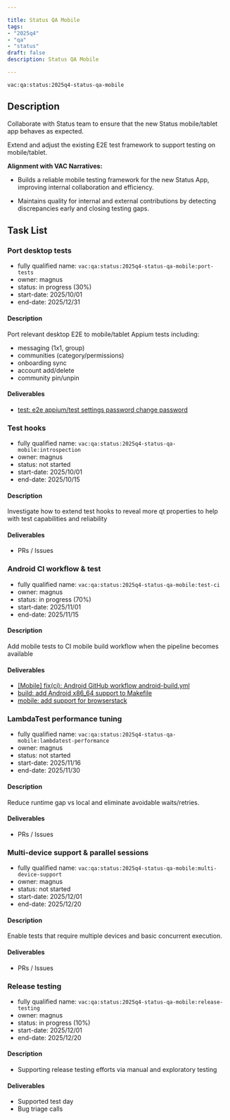 ```yaml
---

title: Status QA Mobile
tags:
- "2025q4"
- "qa"
- "status"
draft: false
description: Status QA Mobile

---
```


`vac:qa:status:2025q4-status-qa-mobile`

## Description

Collaborate with Status team to ensure that the new Status mobile/tablet app behaves as expected.

Extend and adjust the existing E2E test framework to support testing on mobile/tablet.

**Alignment with VAC Narratives:**

- Builds a reliable mobile testing framework for the new Status App, improving internal collaboration and efficiency.

- Maintains quality for internal and external contributions by detecting discrepancies early and closing testing gaps.


## Task List

### Port desktop tests

- fully qualified name: `vac:qa:status:2025q4-status-qa-mobile:port-tests`
- owner: magnus
- status: in progress (30%)
- start-date: 2025/10/01
- end-date: 2025/12/31

#### Description

Port relevant desktop E2E to mobile/tablet Appium tests including:
- messaging (1x1, group)
- communities (category/permissions)
- onboarding sync
- account add/delete
- community pin/unpin

#### Deliverables
- [test: e2e appium/test settings password change password](https://github.com/status-im/status-desktop/pull/18977)

### Test hooks

- fully qualified name: `vac:qa:status:2025q4-status-qa-mobile:introspection`
- owner: magnus
- status: not started
- start-date: 2025/10/01
- end-date: 2025/10/15

#### Description

Investigate how to extend test hooks to reveal more qt properties to help with test capabilities and reliability

#### Deliverables

- PRs / Issues
  

### Android CI workflow & test

- fully qualified name: `vac:qa:status:2025q4-status-qa-mobile:test-ci`
- owner: magnus
- status: in progress (70%)
- start-date: 2025/11/01
- end-date: 2025/11/15

#### Description

Add mobile tests to CI mobile build workflow when the pipeline becomes available

#### Deliverables
- [[Mobile] fix(ci): Android GitHub workflow android-build.yml](https://github.com/status-im/status-desktop/pull/18975)
- [build: add Android x86_64 support to Makefile](https://github.com/status-im/status-go/pull/6990)
- [mobile: add support for browserstack](https://github.com/status-im/status-desktop/issues/19088)

### LambdaTest performance tuning

- fully qualified name: `vac:qa:status:2025q4-status-qa-mobile:lambdatest-performance`
- owner: magnus
- status: not started
- start-date: 2025/11/16
- end-date: 2025/11/30

#### Description

Reduce runtime gap vs local and eliminate avoidable waits/retries.

#### Deliverables

- PRs / Issues


### Multi-device support & parallel sessions

- fully qualified name: `vac:qa:status:2025q4-status-qa-mobile:multi-device-support`
- owner: magnus
- status: not started
- start-date: 2025/12/01
- end-date: 2025/12/20

#### Description

Enable tests that require multiple devices and basic concurrent execution.

#### Deliverables

- PRs / Issues


### Release testing

- fully qualified name: `vac:qa:status:2025q4-status-qa-mobile:release-testing`
- owner: magnus
- status: in progress (10%)
- start-date: 2025/12/01
- end-date: 2025/12/20

#### Description

- Supporting release testing efforts via manual and exploratory testing

#### Deliverables
- Supported test day
- Bug triage calls
